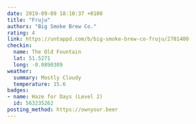 ```yaml
---
date: 2019-09-09 18:10:37 +0100
title: "Fruju"
authors: "Big Smoke Brew Co."
rating: 4
link: https://untappd.com/b/big-smoke-brew-co-fruju/2701400
checkin:
  name: The Old Fountain
  lat: 51.5271
  long: -0.0890309
weather:
  summary: Mostly Cloudy
  temperature: 15.6
badges:
- name: Haze for Days (Level 2)
  id: 563235262
posting_method: https://ownyour.beer
---
```

